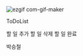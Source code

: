 
![ezgif com-gif-maker](https://user-images.githubusercontent.com/110900961/207230024-65a0818f-e996-4360-bb2d-4d1666e79aae.gif)

ToDoList

할 일 추가
할 일 삭제
할 일 완료

박승철
